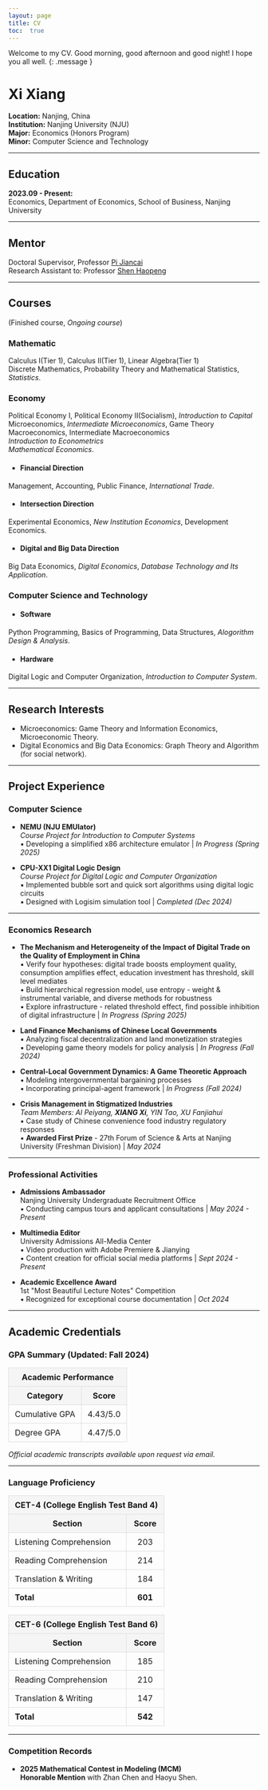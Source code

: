 ```yaml
---
layout: page
title: CV
toc:  true
---
```


Welcome to my CV. Good morning, good afternoon and good night! I hope you all well. 
{: .message }   

# Xi Xiang
**Location:** Nanjing, China  
**Institution:** Nanjing University (NJU)  
**Major:** Economics (Honors Program)  
**Minor:** Computer Science and Technology    
   
---
## Education
**2023.09 - Present:**  
Economics, Department of Economics, School of Business, Nanjing University    
   
---
## Mentor
Doctoral Supervisor, Professor [Pi Jiancai](https://nubs.nju.edu.cn/pjc/list.htm)    
Research Assistant to: Professor [Shen Haopeng](https://nubs.nju.edu.cn/shp%C2%A0/list.htm)    
    
---
## Courses  

 (Finished course, *Ongoing course*)   

### Mathematic     
Calculus Ⅰ(Tier 1), Calculus Ⅱ(Tier 1), Linear Algebra(Tier 1)    
Discrete Mathematics, Probability Theory and Mathematical Statistics, *Statistics*.     
### Economy    
Political Economy Ⅰ, Political Economy Ⅱ(Socialism), *Introduction to Capital*    
Microeconomics, *Intermediate Microeconomics*, Game Theory    
Macroeconomics, Intermediate Macroeconomics    
*Introduction to Econometrics*     
*Mathematical Economics*.      
* #### Financial Direction    
Management, Accounting, Public Finance, *International Trade*.   
* #### Intersection Direction    
Experimental Economics, *New Institution Economics*, Development Economics.     
* #### Digital and Big Data Direction
Big Data Economics, *Digital Economics*, *Database Technology and Its Application*.    

### Computer Science and Technology       
* #### Software
Python Programming, Basics of Programming, Data Structures, *Alogorithm Design & Analysis*.    
* #### Hardware    
Digital Logic and Computer Organization, *Introduction to Computer System*.       
     
---
## Research Interests
- Microeconomics: Game Theory and Information Economics, Microeconomic Theory.  
- Digital Economics and Big Data Economics: Graph Theory and Algorithm (for social network).
    
---
## Project Experience

### Computer Science
- **NEMU (NJU EMUlator)**  
  *Course Project for Introduction to Computer Systems*  
  ▪ Developing a simplified x86 architecture emulator | *In Progress (Spring 2025)*

- **CPU-XX1 Digital Logic Design**  
  *Course Project for Digital Logic and Computer Organization*  
  ▪ Implemented bubble sort and quick sort algorithms using digital logic circuits  
  ▪ Designed with Logisim simulation tool | *Completed (Dec 2024)*

---

### Economics Research
- **The Mechanism and Heterogeneity of the Impact of Digital Trade on the Quality of Employment in China**  
  ▪ Verify four hypotheses: digital trade boosts employment quality, consumption amplifies effect, education investment has threshold, skill level mediates   
  ▪ Build hierarchical regression model, use entropy - weight & instrumental variable, and diverse methods for robustness   
  ▪ Explore infrastructure - related threshold effect, find possible inhibition of digital infrastructure | *In Progress (Spring 2025)*

- **Land Finance Mechanisms of Chinese Local Governments**  
  ▪ Analyzing fiscal decentralization and land monetization strategies  
  ▪ Developing game theory models for policy analysis | *In Progress (Fall 2024)*

- **Central-Local Government Dynamics: A Game Theoretic Approach**  
  ▪ Modeling intergovernmental bargaining processes  
  ▪ Incorporating principal-agent framework | *In Progress (Fall 2024)*

- **Crisis Management in Stigmatized Industries**  
  *Team Members: AI Peiyang, **XIANG Xi**, YIN Tao, XU Fanjiahui*  
  ▪ Case study of Chinese convenience food industry regulatory responses  
  ▪ **Awarded First Prize** - 27th Forum of Science & Arts at Nanjing University (Freshman Division) | *May 2024*

---

### Professional Activities
- **Admissions Ambassador**  
  Nanjing University Undergraduate Recruitment Office  
  ▪ Conducting campus tours and applicant consultations | *May 2024 - Present*

- **Multimedia Editor**  
  University Admissions All-Media Center  
  ▪ Video production with Adobe Premiere & Jianying     
  ▪ Content creation for official social media platforms | *Sept 2024 - Present*

- **Academic Excellence Award**  
  1st "Most Beautiful Lecture Notes" Competition  
  ▪ Recognized for exceptional course documentation | *Oct 2024*

---
## Academic Credentials

### GPA Summary (Updated: Fall 2024)
<style>
  .semester-column { text-align: center; }
  /* 新增通用表格样式 */
  table { border-collapse: collapse; margin: 1em 0; }
  th, td { padding: 8px 12px; border: 1px solid #ddd; }
  th { background-color: #f5f5f5; }
</style>

<table>
  <thead>
    <tr>
      <th colspan="2">Academic Performance</th>
    </tr>
    <tr>
      <th>Category</th>
      <th>Score</th>
    </tr>
  </thead>
  <tbody>
    <tr>
      <td>Cumulative GPA</td>
      <td class="semester-column">4.43/5.0</td>
    </tr>
    <tr>
      <td>Degree GPA</td>
      <td class="semester-column">4.47/5.0</td>
    </tr>
  </tbody>
</table>


*Official academic transcripts available upon request via email.*

---

### Language Proficiency

<style>
  .semester-column { text-align: center; }
  table { border-collapse: collapse; margin: 1em 0; }
  th, td { padding: 8px 12px; border: 1px solid #ddd; }
  th { background-color: #f5f5f5; }
</style>

<!-- CET-4 成绩表 -->
<table>
  <thead>
    <tr>
      <th colspan="2">CET-4 (College English Test Band 4)</th>
    </tr>
    <tr>
      <th>Section</th>
      <th>Score</th>
    </tr>
  </thead>
  <tbody>
    <tr>
      <td>Listening Comprehension</td>
      <td class="semester-column">203</td>
    </tr>
    <tr>
      <td>Reading Comprehension</td>
      <td class="semester-column">214</td>
    </tr>
    <tr>
      <td>Translation &amp; Writing</td>
      <td class="semester-column">184</td>
    </tr>
    <tr>
      <td><strong>Total</strong></td>
      <td class="semester-column"><strong>601</strong></td>
    </tr>
  </tbody>
</table>

<!-- CET-6 成绩表 -->
<table>
  <thead>
    <tr>
      <th colspan="2">CET-6 (College English Test Band 6)</th>
    </tr>
    <tr>
      <th>Section</th>
      <th>Score</th>
    </tr>
  </thead>
  <tbody>
    <tr>
      <td>Listening Comprehension</td>
      <td class="semester-column">185</td>
    </tr>
    <tr>
      <td>Reading Comprehension</td>
      <td class="semester-column">210</td>
    </tr>
    <tr>
      <td>Translation &amp; Writing</td>
      <td class="semester-column">147</td>
    </tr>
    <tr>
      <td><strong>Total</strong></td>
      <td class="semester-column"><strong>542</strong></td>
    </tr>
  </tbody>
</table>


---

### Competition Records
- **2025 Mathematical Contest in Modeling (MCM)**  
  **Honorable Mention** with Zhan Chen and Haoyu Shen.
